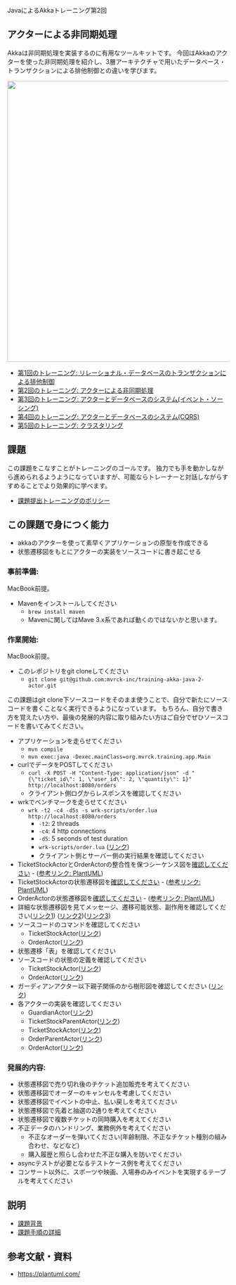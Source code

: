 JavaによるAkkaトレーニング第2回 

## アクターによる非同期処理

Akkaは非同期処理を実装するのに有用なツールキットです。
今回はAkkaのアクターを使った非同期処理を紹介し、3層アーキテクチャで用いたデータベース・トランザクションによる排他制御との違いを学びます。

<p align="center">
  <img width=640 src="https://user-images.githubusercontent.com/7414320/79640175-17735500-81cb-11ea-94b3-0141d47be6ae.png">
</p>

- [第1回のトレーニング: リレーショナル・データベースのトランザクションによる排他制御](https://github.com/mvrck-inc/training-akka-java-1-preparation)
- [第2回のトレーニング: アクターによる非同期処理](https://github.com/mvrck-inc/training-akka-java-2-actor)
- [第3回のトレーニング: アクターとデータベースのシステム(イベント・ソーシング)](https://github.com/mvrck-inc/training-akka-java-3-persistence)
- [第4回のトレーニング: アクターとデータベースのシステム(CQRS)](https://github.com/mvrck-inc/training-akka-java-4-cqrs)
- [第5回のトレーニング: クラスタリング](https://github.com/mvrck-inc/training-akka-java-5-clustering)

## 課題

この課題をこなすことがトレーニングのゴールです。
独力でも手を動かしながら進められるようようになっていますが、可能ならトレーナーと対話しながらすすめることでより効果的に学べます。

- [課題提出トレーニングのポリシー](https://github.com/mvrck-inc/training-akka-java-1-preparation/blob/master/POLICIES.md)


## この課題で身につく能力

- akkaのアクターを使って素早くアプリケーションの原型を作成できる
- 状態遷移図をもとにアクターの実装をソースコードに書き起こせる

### 事前準備:

MacBook前提。

- Mavenをインストールしてください
  - `brew install maven`
  - Mavenに関してはMave 3.x系であれば動くのではないかと思います。
  
### 作業開始:

MacBook前提。

- このレポジトリをgit cloneしてください
  - `git clone git@github.com:mvrck-inc/training-akka-java-2-actor.git`
  
この課題はgit clone下ソースコードをそのまま使うことで、自分で新たにソースコードを書くことなく実行できるようになっています。
もちろん、自分で書き方を覚えたい方や、最後の発展的内容に取り組みたい方はご自分でぜひソースコードを書いてみてください。

- アプリケーションを走らせてください
  - `mvn compile`
  - `mvn exec:java -Dexec.mainClass=org.mvrck.training.app.Main`
- curlでデータをPOSTしてください
  - `curl -X POST -H "Content-Type: application/json" -d "{\"ticket_id\": 1, \"user_id\": 2, \"quantity\": 1}"  http://localhost:8080/orders`
  - クライアント側ログからレスポンスを確認してください
- wrkでベンチマークを走らせてください
  - `wrk -t2 -c4 -d5s -s wrk-scripts/order.lua http://localhost:8080/orders`
    - `-t2`: 2 threads
    - `-c4`: 4 http connections
    - `-d5`: 5 seconds of test duration
    - `wrk-scripts/order.lua` ([リンク](./wrk-scrips/order.lua))
    - クライアント側とサーバー側の実行結果を確認してください
- TicketStockActorとOrderActorの整合性を保つシーケンス図を[確認してください](http://www.plantuml.com/plantuml/uml/SoWkIImgAStDuU9IyWW92L1m3F1KKj2rKmZ9JCvEBGakoK_ETamkoI-oKYWeoazEBIvMo2zAIItYGfS7wV47oK1L9nUb9fQaGXGZ6ssZYwAiABMu83-lE9MBoo4rBmNe3W00) - ([参考リンク: PlantUML](https://plantuml.com/sequence-diagram))
- TicketStockActorの状態遷移図を[確認してください](http://www.plantuml.com/plantuml/uml/SoWkIImgAStDuUAArefLqDMrKqWiIypCIKpAIRLII2vAJIn9rT3aGX8hB4tCAyaigLImKp10YAFhLCXCKyXBBSUdEh-qn3yjk2G_ETiAGxKjK3MIFAe4bqDgNWhGoG00) - ([参考リンク: PlantUML](https://plantuml.com/state-diagram))
- OrderActorの状態遷移図を[確認してください](http://www.plantuml.com/plantuml/uml/SoWkIImgAStDuOhMYbNGrRLJI4hDI2pBp2-oKaWkIaqiITNGv798pKi1AW40) - ([参考リンク: PlantUML](https://plantuml.com/state-diagram))
- 詳細な状態遷移図を見てメッセージ、遷移可能状態、副作用を確認してください([リンク1](http://www.plantuml.com/plantuml/uml/SoWkIImgAStDuOhMYbNGrRLJI2nBpCn9JCf9jL88ACfFJYqkzYzAIItYWekZgrB8J5F8IorNA2nDp2l9BAbKi5CmG5ETNrhYdnPSaf-SZKMvBL2vGsfU2j0H0000)) ([リンク2](http://www.plantuml.com/plantuml/uml/SoWkIImgAStDuOhMYbNGrRLJo2yjyKyBBibFphPI22ZAJqujBlOlIaajua98WDK1rLiff1OLvHSf5AKM5-Jd5QToEQJcfG3D0W00))([リンク3](http://www.plantuml.com/plantuml/uml/SoWkIImgAStDuOhMYbNGrRLJI4hDI2pBp2-oKd1FBV4lIaajue89WUM1wgmKWbAB2_BpYbEv75BpKe2w0G00))
- ソースコードのコマンドを確認してください
  - TicketStockActor([リンク](./src/main/java/org/mvrck/training/actor/TicketStockActor.java#L47L64))
  - OrderActor([リンク](./src/main/java/org/mvrck/training/actor/TicketStockActor.java#L24L39))
- 状態遷移「表」を確認してください
- ソースコードの状態の定義を確認してください
  - TicketStockActor([リンク](./src/main/java/org/mvrck/training/actor/TicketStockActor.java#L47L64))
  - OrderActor([リンク](./src/main/java/org/mvrck/training/actor/TicketStockActor.java#L24L39))
- ガーディアンアクター以下親子関係のから樹形図を確認してください ([リンク](http://www.plantuml.com/plantuml/uml/SoWkIImgAStDuUBAJyfAJIvHS2zDB4h9JCo3yKCoaxDJIu9ByfEp0nABKlDAO1B-HIcfHL0XJBM6MCICKBGQel1GvOnHU2PSN31NAUJhwc8w2KKQnM4OIj4DC2Iin8WBoKI43OROXN6eDiOkRCBba9gN0Wn_0000))
- 各アクターの実装を確認してください
  - GuardianActor([リンク](./src/main/java/org/mvrck/training/http/GuardianActor.java))
  - TicketStockParentActor([リンク](./src/main/java/org/mvrck/training/actor/TicketStockParentActor.java))
  - TicketStockActor([リンク](./src/main/java/org/mvrck/training/actor/TicketStockActor.java))
  - OrderParentActor([リンク](./src/main/java/org/mvrck/training/actor/OrderParentActor.java))
  - OrderActor([リンク](./src/main/java/org/mvrck/training/actor/OrderActor.java))

### 発展的内容:

- 状態遷移図で売り切れ後のチケット追加販売を考えてください
- 状態遷移図でオーダーのキャンセルを考慮してください
- 状態遷移図でイベントの中止、払い戻しを考えてください
- 状態遷移図で先着と抽選の2通りを考えてください
- 状態遷移図で複数チケットの同時購入を考えてください
- 不正データのハンドリング、業務例外を考えてください
  - 不正なオーダーを弾いてください(年齢制限、不正なチケット種別の組み合わせ、などなど) 
  - 購入履歴と照らし合わせた不正な購入を防いでください
- asyncテストが必要となるテストケース例を考えてください
- コンサート以外に、スポーツや映画、入場券のみイベントを実現するテーブルを考えてください

## 説明

- [課題背景](./BACKGROUND.md)
- [課題手順の詳細](./INSTRUCTION.md)

## 参考文献・資料

- https://plantuml.com/